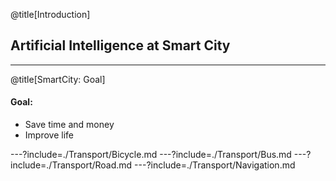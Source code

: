 @title[Introduction]
## Artificial Intelligence at Smart City

---
@title[SmartCity: Goal]
 #### Goal:
 - Save time and money
 - Improve life

---?include=./Transport/Bicycle.md
---?include=./Transport/Bus.md
---?include=./Transport/Road.md
---?include=./Transport/Navigation.md
